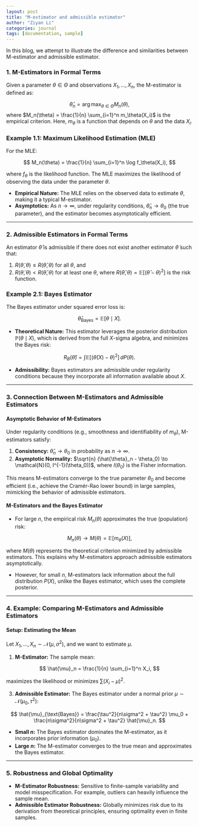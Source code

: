 ```yaml
---
layout: post
title: "M-estimator and admissible estimator"
author: "Ziyan Li"
categories: journal
tags: [documentation, sample]
---
```

In this blog, we attempt to illustrate the difference and similarities between M-estimator and admissible estimator.


### **1. M-Estimators in Formal Terms**

Given a parameter $\theta \in \Theta$ and observations $X_1, \ldots, X_n$, the M-estimator is defined as:

$$
\hat{\theta}_n = \arg\max_{\theta \in \Theta} M_n(\theta),
$$
where $M_n(\theta) = \frac{1}{n} \sum_{i=1}^n m_\theta(X_i)$ is the empirical criterion. Here, $m_\theta$ is a function that depends on $\theta$ and the data $X_i$. 

### **Example 1.1: Maximum Likelihood Estimation (MLE)**
For the MLE:

$$
M_n(\theta) = \frac{1}{n} \sum_{i=1}^n \log f_\theta(X_i),
$$

where $f_\theta$ is the likelihood function. The MLE maximizes the likelihood of observing the data under the parameter $\theta$.

- **Empirical Nature:** The MLE relies on the observed data to estimate $\theta$, making it a typical M-estimator. 
- **Asymptotics:** As $n \to \infty$, under regularity conditions, $\hat{\theta}_n \to \theta_0$ (the true parameter), and the estimator becomes asymptotically efficient.

---

### **2. Admissible Estimators in Formal Terms**

An estimator $\hat{\theta}$ is admissible if there does not exist another estimator $\tilde{\theta}$ such that:
1. $R(\tilde{\theta}, \theta) \leq R(\hat{\theta}, \theta)$ for all $\theta$, and
2. $R(\tilde{\theta}, \theta) < R(\hat{\theta}, \theta)$ for at least one $\theta$,
where $R(\hat{\theta}, \theta) = \mathbb{E}[(\hat{\theta} - \theta)^2]$ is the risk function.

### **Example 2.1: Bayes Estimator**
The Bayes estimator under squared error loss is:

$$
\hat{\theta}_{\text{Bayes}} = \mathbb{E}[\theta \mid X].
$$

- **Theoretical Nature:** This estimator leverages the posterior distribution $\mathbb{P}(\theta \mid X)$, which is derived from the full $X$-sigma algebra, and minimizes the Bayes risk:
  
$$
R_B(\hat{\theta}) = \int \mathbb{E}[(\hat{\theta}(X) - \theta)^2] \, dP(\theta).
$$

- **Admissibility:** Bayes estimators are admissible under regularity conditions because they incorporate all information available about $X$.

---

### **3. Connection Between M-Estimators and Admissible Estimators**

#### **Asymptotic Behavior of M-Estimators**
Under regularity conditions (e.g., smoothness and identifiability of $m_\theta$), M-estimators satisfy:
1. **Consistency:** $\hat{\theta}_n \to \theta_0$ in probability as $n \to \infty$.
2. **Asymptotic Normality:** $\sqrt{n} (\hat{\theta}_n - \theta_0) \to \mathcal{N}(0, I^{-1}(\theta_0))$, where $I(\theta_0)$ is the Fisher information.

This means M-estimators converge to the true parameter $\theta_0$ and become efficient (i.e., achieve the Cramér-Rao lower bound) in large samples, mimicking the behavior of admissible estimators.

#### **M-Estimators and the Bayes Estimator**
- For large $n$, the empirical risk $M_n(\theta)$ approximates the true (population) risk:
  
$$
M_n(\theta) \to M(\theta) = \mathbb{E}[m_\theta(X)],
$$

where $M(\theta)$ represents the theoretical criterion minimized by admissible estimators. This explains why M-estimators approach admissible estimators asymptotically.

- However, for small $n$, M-estimators lack information about the full distribution $P(X)$, unlike the Bayes estimator, which uses the complete posterior.

---

### **4. Example: Comparing M-Estimators and Admissible Estimators**

#### **Setup: Estimating the Mean**
Let $X_1, \ldots, X_n \sim \mathcal{N}(\mu, \sigma^2)$, and we want to estimate $\mu$.

1. **M-Estimator:** The sample mean:
   
$$
\hat{\mu}_n = \frac{1}{n} \sum_{i=1}^n X_i,
$$

maximizes the likelihood or minimizes $\sum (X_i - \mu)^2$.

3. **Admissible Estimator:** The Bayes estimator under a normal prior $\mu \sim \mathcal{N}(\mu_0, \tau^2)$:
   
$$
\hat{\mu}_{\text{Bayes}} = \frac{\tau^2}{n\sigma^2 + \tau^2} \mu_0 + \frac{n\sigma^2}{n\sigma^2 + \tau^2} \hat{\mu}_n.
$$

- **Small $n$:** The Bayes estimator dominates the M-estimator, as it incorporates prior information ($\mu_0$).
- **Large $n$:** The M-estimator converges to the true mean and approximates the Bayes estimator.

---

### **5. Robustness and Global Optimality**

- **M-Estimator Robustness:** Sensitive to finite-sample variability and model misspecification. For example, outliers can heavily influence the sample mean.
- **Admissible Estimator Robustness:** Globally minimizes risk due to its derivation from theoretical principles, ensuring optimality even in finite samples.
